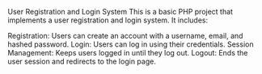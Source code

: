 User Registration and Login System
This is a basic PHP project that implements a user registration and login system. It includes:

Registration: Users can create an account with a username, email, and hashed password.
Login: Users can log in using their credentials.
Session Management: Keeps users logged in until they log out.
Logout: Ends the user session and redirects to the login page.
